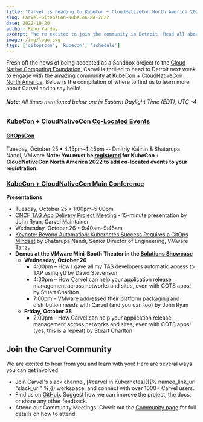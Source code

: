 ```yaml
---
title: "Carvel is heading to KubeCon + CloudNativeCon North America 2022"
slug: Carvel-GitopsCon-KubeCon-NA-2022
date: 2022-10-20
author: Renu Yarday
excerpt: "We're excited to join the community in Detroit! Read all about the talks and places we'll be for KubeCon + CloudNativeCon North America next week."
image: /img/logo.svg
tags: ['gitopscon', 'kubecon', 'schedule']
---
```

Fresh off the news of being accepted as a Sandbox project to the [Cloud Native Computing Foundation](https://www.cncf.io/), Carvel is thrilled to head to Detroit next week to engage with the amazing community at [KubeCon + CloudNativeCon North America](https://events.linuxfoundation.org/kubecon-cloudnativecon-north-america/). Below is the compilation of where to find us to learn more about Carvel and to say hello!
###### **Note**: All times mentioned below are in Eastern Daylight Time (EDT), UTC -4
### KubeCon + CloudNativeCon [Co-Located Events](https://events.linuxfoundation.org/kubecon-cloudnativecon-north-america/program/colocated-events/#attendees)
#### [GitOpsCon](https://events.linuxfoundation.org/gitopscon-north-america/)
Tuesday, October 25 • 4:15pm–4:45pm
-- Dmitriy Kalinin & Shatarupa Nandi, VMware
**Note: You must be [registered](https://events.linuxfoundation.org/kubecon-cloudnativecon-north-america/register/) for KubeCon + CloudNativeCon North America 2022 to add co-located events to your registration.**
### [KubeCon + CloudNativeCon Main Conference](https://events.linuxfoundation.org/kubecon-cloudnativecon-north-america/)
**Presentations**
- Tuesday, October 25 • 1:00pm–5:00pm
- [CNCF TAG App Delivery Project Meeting](https://sched.co/1BaU0) - 15-minute presentation by John Ryan, Carvel Maintainer
- Wednesday, October 26 • 9:40am–9:45am
- [Keynote: Beyond Automation: Kubernetes Success Requires a GitOps Mindset](https://sched.co/182LA) by Shatarupa Nandi, Senior Director of Engineering, VMware Tanzu
- **Demos at the VMware Mini-Booth Theater in the [Solutions Showcase](https://kccncna2022.sched.com/type/Solutions+Showcase?iframe=no)**
    - **Wednesday, October 26**
        - 4:00pm – How I gave all my TAS developers automatic access to TAP using ytt by David Stevenson
        - 4:30pm – How Carvel can help your application release management across networks and sites, even with COTS apps! by Stuart Charlton
        - 7:00pm – VMware addressed their platform packaging and distribution needs with Carvel (and you can too) by John Ryan
    - **Friday, October 28**
        - 2:00pm – How Carvel can help your application release management across networks and sites, even with COTS apps! (yes, this is a repeat) by Stuart Charlton
## Join the Carvel Community

We are excited to hear from you and learn with you! Here are several ways you can get involved:
* Join Carvel's slack channel, [#carvel in Kubernetes]({{% named_link_url "slack_url" %}}) workspace, and connect with over 1000+ Carvel users.
* Find us on [GitHub](https://github.com/vmware-tanzu/carvel). Suggest how we can improve the project, the docs, or share any other feedback.
* Attend our Community Meetings! Check out the [Community page](/community/) for full details on how to attend.
